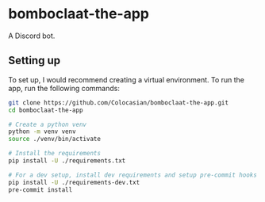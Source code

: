 # bomboclaat-the-app

A Discord bot.

## Setting up

To set up, I would recommend creating a virtual environment.
To run the app, run the following commands:

```sh
git clone https://github.com/Colocasian/bomboclaat-the-app.git
cd bomboclaat-the-app

# Create a python venv
python -m venv venv
source ./venv/bin/activate

# Install the requirements
pip install -U ./requirements.txt

# For a dev setup, install dev requirements and setup pre-commit hooks
pip install -U ./requirements-dev.txt
pre-commit install
```
